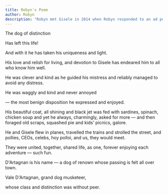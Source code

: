 ```yaml
---
title: Robyn's Poem
author: Robyn
description: "Robyn met Gisele in 2014 when Robyn responded to an ad posted by Gisele at a local vet seeking a volunteer to take D’artagnan to a dog swimming place. And since then, Robyn has accompanied D’artagnan and Gisele on weekly visits to parks where d’Artagnan enjoyed running around and swimming and just having an enjoyable time. Robyn sent this poem as the first to be published on this poems page."
---
```


The dog of distinction

Has left this life!

And with it he has taken his uniqueness and light.

His love and relish for living, and devotion to Gisele has endeared him to all who know him well.

He was clever and kind as he guided his mistress and reliably managed to avoid any distress.

He was waggly and kind and never annoyed

— the most benign disposition he expressed and enjoyed.

His beautiful coat, all shining and black jet was fed with sardines, spinach, chicken soup and yet he always, charmingly, asked for more — and then foraged old scraps, squashed pie and kids' picnics, galore.

He and Gisele flew in planes, travelled the trains and strolled the street, and pollies, CEOs, celebs, hoy polloi, and us, they would meet.

They were united, together, shared life, as one, forever enjoying each adventure — such fun.

D'Artagnan is his name — a dog of renown whose passing is felt all over town.

Vale D'Artagnan, grand dog musketeer,

whose class and distinction was without peer.
